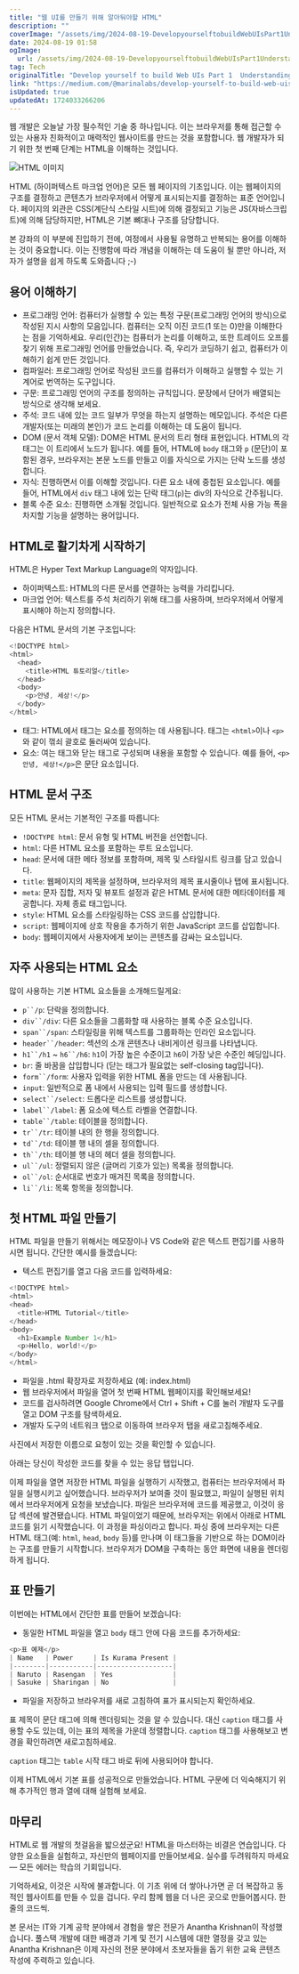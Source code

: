 ```yaml
---
title: "웹 UI를 만들기 위해 알아둬야할 HTML"
description: ""
coverImage: "/assets/img/2024-08-19-DevelopyourselftobuildWebUIsPart1UnderstandingHTML_0.png"
date: 2024-08-19 01:58
ogImage: 
  url: /assets/img/2024-08-19-DevelopyourselftobuildWebUIsPart1UnderstandingHTML_0.png
tag: Tech
originalTitle: "Develop yourself to build Web UIs Part 1  Understanding HTML"
link: "https://medium.com/@marinalabs/develop-yourself-to-build-web-uis-part-1-understanding-html-41f1498baabf"
isUpdated: true
updatedAt: 1724033266206
---
```



웹 개발은 오늘날 가장 필수적인 기술 중 하나입니다. 이는 브라우저를 통해 접근할 수 있는 사용자 친화적이고 매력적인 웹사이트를 만드는 것을 포함합니다. 웹 개발자가 되기 위한 첫 번째 단계는 HTML을 이해하는 것입니다.

![HTML 이미지](/assets/img/2024-08-19-DevelopyourselftobuildWebUIsPart1UnderstandingHTML_0.png)

HTML (하이퍼텍스트 마크업 언어)은 모든 웹 페이지의 기초입니다. 이는 웹페이지의 구조를 결정하고 콘텐츠가 브라우저에서 어떻게 표시되는지를 결정하는 표준 언어입니다. 페이지의 외관은 CSS(계단식 스타일 시트)에 의해 결정되고 기능은 JS(자바스크립트)에 의해 담당하지만, HTML은 기본 뼈대나 구조를 담당합니다.

본 강좌의 이 부분에 진입하기 전에, 여정에서 사용될 유명하고 반복되는 용어를 이해하는 것이 중요합니다. 이는 진행함에 따라 개념을 이해하는 데 도움이 될 뿐만 아니라, 저자가 설명을 쉽게 하도록 도와줍니다 ;-)

<!-- cozy-coder - 수평 -->
<ins class="adsbygoogle"
     style="display:block"
     data-ad-client="ca-pub-4877378276818686"
     data-ad-slot="1107185301"
     data-ad-format="auto"
     data-full-width-responsive="true"></ins>
<script>
     (adsbygoogle = window.adsbygoogle || []).push({});
</script>

## 용어 이해하기

- 프로그래밍 언어: 컴퓨터가 실행할 수 있는 특정 구문(프로그래밍 언어의 방식)으로 작성된 지시 사항의 모음입니다. 컴퓨터는 오직 이진 코드(1 또는 0)만을 이해한다는 점을 기억하세요. 우리(인간)는 컴퓨터가 논리를 이해하고, 또한 트레이드 오프를 찾기 위해 프로그래밍 언어를 만들었습니다. 즉, 우리가 코딩하기 쉽고, 컴퓨터가 이해하기 쉽게 만든 것입니다.
- 컴파일러: 프로그래밍 언어로 작성된 코드를 컴퓨터가 이해하고 실행할 수 있는 기계어로 번역하는 도구입니다.
- 구문: 프로그래밍 언어의 구조를 정의하는 규칙입니다. 문장에서 단어가 배열되는 방식으로 생각해 보세요.
- 주석: 코드 내에 있는 코드 일부가 무엇을 하는지 설명하는 메모입니다. 주석은 다른 개발자(또는 미래의 본인)가 코드 논리를 이해하는 데 도움이 됩니다.
- DOM (문서 객체 모델): DOM은 HTML 문서의 트리 형태 표현입니다. HTML의 각 태그는 이 트리에서 노드가 됩니다. 예를 들어, HTML에 `body` 태그와 `p` (문단)이 포함된 경우, 브라우저는 본문 노드를 만들고 이를 자식으로 가지는 단락 노드를 생성합니다.
- 자식: 진행하면서 이를 이해할 것입니다. 다른 요소 내에 중첩된 요소입니다. 예를 들어, HTML에서 `div` 태그 내에 있는 단락 태그(`p`)는 div의 자식으로 간주됩니다.
- 블록 수준 요소: 진행하면 소개될 것입니다. 일반적으로 요소가 전체 사용 가능 폭을 차지할 기능을 설명하는 용어입니다. 

## HTML로 활기차게 시작하기

HTML은 Hyper Text Markup Language의 약자입니다.

<!-- cozy-coder - 수평 -->
<ins class="adsbygoogle"
     style="display:block"
     data-ad-client="ca-pub-4877378276818686"
     data-ad-slot="1107185301"
     data-ad-format="auto"
     data-full-width-responsive="true"></ins>
<script>
     (adsbygoogle = window.adsbygoogle || []).push({});
</script>

- 하이퍼텍스트: HTML의 다른 문서를 연결하는 능력을 가리킵니다.
- 마크업 언어: 텍스트를 주석 처리하기 위해 태그를 사용하며, 브라우저에서 어떻게 표시해야 하는지 정의합니다.

다음은 HTML 문서의 기본 구조입니다:

```js
<!DOCTYPE html>
<html>
  <head>
    <title>HTML 튜토리얼</title>
  </head>
  <body>
    <p>안녕, 세상!</p>
  </body>
</html>
```

- 태그: HTML에서 태그는 요소를 정의하는 데 사용됩니다. 태그는 `<html>`이나 `<p>`와 같이 꺾쇠 괄호로 둘러싸여 있습니다.
- 요소: 여는 태그와 닫는 태그로 구성되며 내용을 포함할 수 있습니다. 예를 들어, `<p>안녕, 세상!</p>`은 문단 요소입니다.

<!-- cozy-coder - 수평 -->
<ins class="adsbygoogle"
     style="display:block"
     data-ad-client="ca-pub-4877378276818686"
     data-ad-slot="1107185301"
     data-ad-format="auto"
     data-full-width-responsive="true"></ins>
<script>
     (adsbygoogle = window.adsbygoogle || []).push({});
</script>

## HTML 문서 구조

모든 HTML 문서는 기본적인 구조를 따릅니다:

- `!DOCTYPE html`: 문서 유형 및 HTML 버전을 선언합니다.
- `html`: 다른 HTML 요소를 포함하는 루트 요소입니다.
- `head`: 문서에 대한 메타 정보를 포함하며, 제목 및 스타일시트 링크를 담고 있습니다.
- `title`: 웹페이지의 제목을 설정하며, 브라우저의 제목 표시줄이나 탭에 표시됩니다.
- `meta`: 문자 집합, 저자 및 뷰포트 설정과 같은 HTML 문서에 대한 메타데이터를 제공합니다. 자체 종료 태그입니다.
- `style`: HTML 요소를 스타일링하는 CSS 코드를 삽입합니다.
- `script`: 웹페이지에 상호 작용을 추가하기 위한 JavaScript 코드를 삽입합니다.
- `body`: 웹페이지에서 사용자에게 보이는 콘텐츠를 감싸는 요소입니다.

## 자주 사용되는 HTML 요소

<!-- cozy-coder - 수평 -->
<ins class="adsbygoogle"
     style="display:block"
     data-ad-client="ca-pub-4877378276818686"
     data-ad-slot="1107185301"
     data-ad-format="auto"
     data-full-width-responsive="true"></ins>
<script>
     (adsbygoogle = window.adsbygoogle || []).push({});
</script>

많이 사용하는 기본 HTML 요소들을 소개해드릴게요:

- `p``/p`: 단락을 정의합니다.
- `div``/div`: 다른 요소들을 그룹화할 때 사용하는 블록 수준 요소입니다.
- `span``/span`: 스타일링을 위해 텍스트를 그룹화하는 인라인 요소입니다.
- `header``/header`: 섹션의 소개 콘텐츠나 내비게이션 링크를 나타냅니다.
- `h1``/h1` ~ `h6``/h6`: `h1`이 가장 높은 수준이고 `h6`이 가장 낮은 수준인 헤딩입니다.
- `br`: 줄 바꿈을 삽입합니다 (닫는 태그가 필요없는 self-closing tag입니다).
- `form``/form`: 사용자 입력을 위한 HTML 폼을 만드는 데 사용됩니다.
- `input`: 일반적으로 폼 내에서 사용되는 입력 필드를 생성합니다.
- `select``/select`: 드롭다운 리스트를 생성합니다.
- `label``/label`: 폼 요소에 텍스트 라벨을 연결합니다.
- `table``/table`: 테이블을 정의합니다.
- `tr``/tr`: 테이블 내의 한 행을 정의합니다.
- `td``/td`: 테이블 행 내의 셀을 정의합니다.
- `th``/th`: 테이블 행 내의 헤더 셀을 정의합니다.
- `ul``/ul`: 정렬되지 않은 (글머리 기호가 있는) 목록을 정의합니다.
- `ol``/ol`: 순서대로 번호가 매겨진 목록을 정의합니다.
- `li``/li`: 목록 항목을 정의합니다.

## 첫 HTML 파일 만들기

HTML 파일을 만들기 위해서는 메모장이나 VS Code와 같은 텍스트 편집기를 사용하시면 됩니다. 간단한 예시를 들겠습니다:

<!-- cozy-coder - 수평 -->
<ins class="adsbygoogle"
     style="display:block"
     data-ad-client="ca-pub-4877378276818686"
     data-ad-slot="1107185301"
     data-ad-format="auto"
     data-full-width-responsive="true"></ins>
<script>
     (adsbygoogle = window.adsbygoogle || []).push({});
</script>

- 텍스트 편집기를 열고 다음 코드를 입력하세요:

```js
<!DOCTYPE html>
<html>
<head>
  <title>HTML Tutorial</title>
</head>
<body>
  <h1>Example Number 1</h1>
  <p>Hello, world!</p>
</body>
</html>
```

- 파일을 .html 확장자로 저장하세요 (예: index.html)
- 웹 브라우저에서 파일을 열어 첫 번째 HTML 웹페이지를 확인해보세요!
- 코드를 검사하려면 Google Chrome에서 Ctrl + Shift + C를 눌러 개발자 도구를 열고 DOM 구조를 탐색하세요.
- 개발자 도구의 네트워크 탭으로 이동하여 브라우저 탭을 새로고침해주세요.

사진에서 저장한 이름으로 요청이 있는 것을 확인할 수 있습니다.

<!-- cozy-coder - 수평 -->
<ins class="adsbygoogle"
     style="display:block"
     data-ad-client="ca-pub-4877378276818686"
     data-ad-slot="1107185301"
     data-ad-format="auto"
     data-full-width-responsive="true"></ins>
<script>
     (adsbygoogle = window.adsbygoogle || []).push({});
</script>

아래는 당신이 작성한 코드를 찾을 수 있는 응답 탭입니다.

이제 파일을 열면 저장한 HTML 파일을 실행하기 시작했고, 컴퓨터는 브라우저에서 파일을 실행시키고 싶어했습니다. 브라우저가 보여줄 것이 필요했고, 파일이 실행된 위치에서 브라우저에게 요청을 보냈습니다. 파일은 브라우저에 코드를 제공했고, 이것이 응답 섹션에 발견됐습니다. HTML 파일이었기 때문에, 브라우저는 위에서 아래로 HTML 코드를 읽기 시작했습니다. 이 과정을 파싱이라고 합니다. 파싱 중에 브라우저는 다른 HTML 태그(예: `html`, `head`, `body` 등)를 만나며 이 태그들을 기반으로 하는 DOM이라는 구조를 만들기 시작합니다. 브라우저가 DOM을 구축하는 동안 화면에 내용을 렌더링하게 됩니다.

<!-- cozy-coder - 수평 -->
<ins class="adsbygoogle"
     style="display:block"
     data-ad-client="ca-pub-4877378276818686"
     data-ad-slot="1107185301"
     data-ad-format="auto"
     data-full-width-responsive="true"></ins>
<script>
     (adsbygoogle = window.adsbygoogle || []).push({});
</script>

## 표 만들기

이번에는 HTML에서 간단한 표를 만들어 보겠습니다:

- 동일한 HTML 파일을 열고 `body` 태그 안에 다음 코드를 추가하세요:

```js
<p>표 예제</p>
| Name   | Power     | Is Kurama Present |
|--------|-----------|-------------------|
| Naruto | Rasengan  | Yes               |
| Sasuke | Sharingan | No                |
```

<!-- cozy-coder - 수평 -->
<ins class="adsbygoogle"
     style="display:block"
     data-ad-client="ca-pub-4877378276818686"
     data-ad-slot="1107185301"
     data-ad-format="auto"
     data-full-width-responsive="true"></ins>
<script>
     (adsbygoogle = window.adsbygoogle || []).push({});
</script>

- 파일을 저장하고 브라우저를 새로 고침하여 표가 표시되는지 확인하세요.

표 제목이 문단 태그에 의해 렌더링되는 것을 알 수 있습니다. 대신 `caption` 태그를 사용할 수도 있는데, 이는 표의 제목을 가운데 정렬합니다. `caption` 태그를 사용해보고 변경을 확인하려면 새로고침하세요.

`caption` 태그는 `table` 시작 태그 바로 뒤에 사용되어야 합니다.

이제 HTML에서 기본 표를 성공적으로 만들었습니다. HTML 구문에 더 익숙해지기 위해 추가적인 행과 열에 대해 실험해 보세요.

<!-- cozy-coder - 수평 -->
<ins class="adsbygoogle"
     style="display:block"
     data-ad-client="ca-pub-4877378276818686"
     data-ad-slot="1107185301"
     data-ad-format="auto"
     data-full-width-responsive="true"></ins>
<script>
     (adsbygoogle = window.adsbygoogle || []).push({});
</script>

## 마무리

HTML로 웹 개발의 첫걸음을 밟으셨군요! HTML을 마스터하는 비결은 연습입니다. 다양한 요소들을 실험하고, 자신만의 웹페이지를 만들어보세요. 실수를 두려워하지 마세요 — 모든 에러는 학습의 기회입니다.

기억하세요, 이것은 시작에 불과합니다. 이 기초 위에 더 쌓아나가면 곧 더 복잡하고 동적인 웹사이트를 만들 수 있을 겁니다. 우리 함께 웹을 더 나은 곳으로 만들어봅시다. 한 줄의 코드씩.

본 문서는 IT와 기계 공학 분야에서 경험을 쌓은 전문가 Anantha Krishnan이 작성했습니다. 풀스택 개발에 대한 배경과 기계 및 전기 시스템에 대한 열정을 갖고 있는 Anantha Krishnan은 이제 자신의 전문 분야에서 초보자들을 돕기 위한 교육 콘텐츠 작성에 주력하고 있습니다.